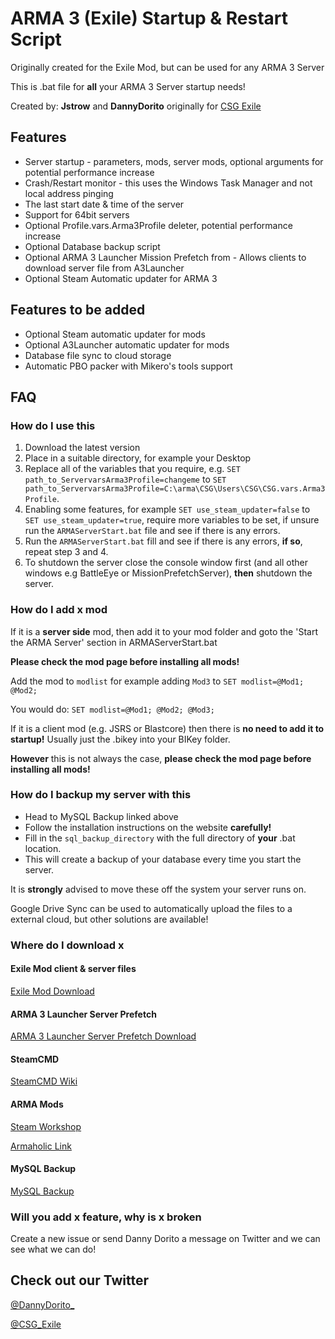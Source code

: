 # ARMA 3 (Exile) Startup & Restart Script

Originally created for the Exile Mod, but can be used for any ARMA 3 Server

This is .bat file for **all** your ARMA 3 Server startup needs!

Created by: **Jstrow** and **DannyDorito** originally for [CSG Exile](https://www.csgcommunity.com)

## Features

* Server startup - parameters, mods, server mods, optional arguments for potential performance increase
* Crash/Restart monitor - this uses the Windows Task Manager and not local address pinging
* The last start date & time of the server
* Support for 64bit servers
* Optional Profile.vars.Arma3Profile deleter, potential performance increase
* Optional Database backup script
* Optional ARMA 3 Launcher Mission Prefetch from - Allows clients to download server file from A3Launcher
* Optional Steam Automatic updater for ARMA 3

## Features to be added

* Optional Steam automatic updater for mods
* Optional A3Launcher automatic updater for mods
* Database file sync to cloud storage
* Automatic PBO packer with Mikero's tools support

## FAQ

### How do I use this

1. Download the latest version
2. Place in a suitable directory, for example your Desktop
3. Replace all of the variables that you require, e.g. ``SET path_to_ServervarsArma3Profile=changeme`` to ``SET path_to_ServervarsArma3Profile=C:\arma\CSG\Users\CSG\CSG.vars.Arma3Profile``.
4. Enabling some features, for example ``SET use_steam_updater=false`` to ``SET use_steam_updater=true``, require more variables to be set, if unsure run the ``ARMAServerStart.bat`` file and see if there is any errors.
5. Run the ``ARMAServerStart.bat`` fill and see if there is any errors, **if so**, repeat step 3 and 4.
6. To shutdown the server close the console window first (and all other windows e.g BattleEye or MissionPrefetchServer), **then** shutdown the server.

### How do I add x mod

If it is a **server side** mod, then add it to your mod folder and goto the 'Start the ARMA Server' section in ARMAServerStart.bat

**Please check the mod page before installing all mods!**

Add the mod to ``modlist`` for example adding ``Mod3`` to ``SET modlist=@Mod1; @Mod2;``

You would do:
``SET modlist=@Mod1; @Mod2; @Mod3;``

If it is a client mod (e.g. JSRS or Blastcore) then there is **no need to add it to startup!** Usually just the .bikey into your BIKey folder.

**However** this is not always the case, **please check the mod page before installing all mods!**

### How do I backup my server with this

* Head to MySQL Backup linked above
* Follow the installation instructions on the website **carefully!**
* Fill in the ``sql_backup_directory`` with the full directory of **your** .bat location.
* This will create a backup of your database every time you start the server.

It is **strongly** advised to move these off the system your server runs on.

Google Drive Sync can be used to automatically upload the files to a external cloud, but other solutions are available!

### Where do I download x

#### Exile Mod client & server files

[Exile Mod Download](http://www.exilemod.com/downloads)

#### ARMA 3 Launcher Server Prefetch

[ARMA 3 Launcher Server Prefetch Download](https://a3.launcher.eu/MissionPrefetchServer.zip)

#### SteamCMD

[SteamCMD Wiki](https://developer.valvesoftware.com/wiki/SteamCMD)

#### ARMA Mods

[Steam Workshop](https://developer.valvesoftware.com/wiki/SteamCMD)

[Armaholic Link](http://www.armaholic.com)

#### MySQL Backup

[MySQL Backup](https://www.redolive.com/utah-web-designers-blog/automated-mysql-backup-for-windows)

### Will you add x feature, why is x broken

Create a new issue or send Danny Dorito a message on Twitter and we can see what we can do!

## Check out our Twitter

[@DannyDorito_](https://twitter.com/DannyDorito_)

[@CSG_Exile](https://twitter.com/CSG_Exile)
